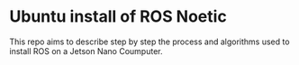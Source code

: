 # Ubuntu install of ROS Noetic
This repo aims to describe step by step the process and algorithms used to install ROS on a Jetson Nano Coumputer.

